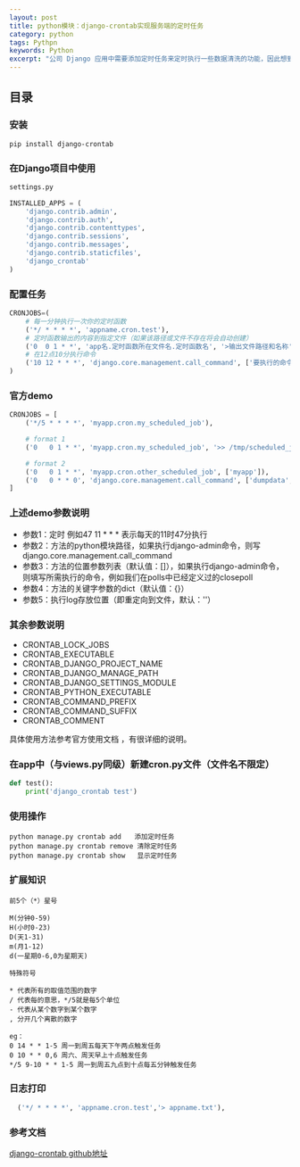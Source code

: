 ```yaml
---
layout: post
title: python模块：django-crontab实现服务端的定时任务
category: python
tags: Pythpn
keywords: Python
excerpt: "公司 Django 应用中需要添加定时任务来定时执行一些数据清洗的功能，因此想到了使用 django-crontab 插件可以满足我的需求，下面就是这个插件的使用方法。"
---
```


## 目录

### 安装
`
pip install django-crontab
`
### 在Django项目中使用
```python
settings.py

INSTALLED_APPS = (
    'django.contrib.admin',
    'django.contrib.auth',
    'django.contrib.contenttypes',
    'django.contrib.sessions',
    'django.contrib.messages',
    'django.contrib.staticfiles',
    'django_crontab'
)
```


### 配置任务
```python
CRONJOBS=(
    # 每一分钟执行一次你的定时函数
    ('*/ * * * *', 'appname.cron.test'),
    # 定时函数输出的内容到指定文件（如果该路径或文件不存在将会自动创建）
    ('0  0 1 * *', 'app名.定时函数所在文件名.定时函数名', '>输出文件路径和名称'),
    # 在12点10分执行命令
    ('10 12 * * *', 'django.core.management.call_command', ['要执行的命令']),
)
```

### 官方demo
```python
CRONJOBS = [
    ('*/5 * * * *', 'myapp.cron.my_scheduled_job'),

    # format 1
    ('0   0 1 * *', 'myapp.cron.my_scheduled_job', '>> /tmp/scheduled_job.log'),

    # format 2
    ('0   0 1 * *', 'myapp.cron.other_scheduled_job', ['myapp']),
    ('0   0 * * 0', 'django.core.management.call_command', ['dumpdata', 'auth'], {'indent': 4}, '> /home/john/backups/last_sunday_auth_backup.json'),
]
```


### 上述demo参数说明
- 参数1：定时 例如47 11 * * * 表示每天的11时47分执行
- 参数2：方法的python模块路径，如果执行django-admin命令，则写django.core.management.call_command
- 参数3：方法的位置参数列表（默认值：[]），如果执行django-admin命令，则填写所需执行的命令，例如我们在polls中已经定义过的closepoll
- 参数4：方法的关键字参数的dict（默认值：{}）
- 参数5：执行log存放位置（即重定向到文件，默认：''）

### 其余参数说明
- CRONTAB_LOCK_JOBS
- CRONTAB_EXECUTABLE
- CRONTAB_DJANGO_PROJECT_NAME
- CRONTAB_DJANGO_MANAGE_PATH
- CRONTAB_DJANGO_SETTINGS_MODULE
- CRONTAB_PYTHON_EXECUTABLE
- CRONTAB_COMMAND_PREFIX
- CRONTAB_COMMAND_SUFFIX
- CRONTAB_COMMENT

具体使用方法参考官方使用文档 ，有很详细的说明。

### 在app中（与views.py同级）新建cron.py文件（文件名不限定）
```python
def test():
    print('django_crontab test')
```

### 使用操作

```
python manage.py crontab add　　添加定时任务
python manage.py crontab remove 清除定时任务
python manage.py crontab show   显示定时任务
```

### 扩展知识

```
前5个（*）星号

M(分钟0-59)
H(小时0-23)
D(天1-31)
m(月1-12)
d(一星期0-6,0为星期天)

特殊符号

* 代表所有的取值范围的数字
/ 代表每的意思，*/5就是每5个单位
- 代表从某个数字到某个数字
, 分开几个离散的数字

eg：
0 14 * * 1-5 周一到周五每天下午两点触发任务
0 10 * * 0,6 周六、周天早上十点触发任务
*/5 9-10 * * 1-5 周一到周五九点到十点每五分钟触发任务
```

### 日志打印

```python
  ('*/ * * * *', 'appname.cron.test','> appname.txt'),
```

### 参考文档
[django-crontab  github地址](https://github.com/kraiz/django-crontab)
